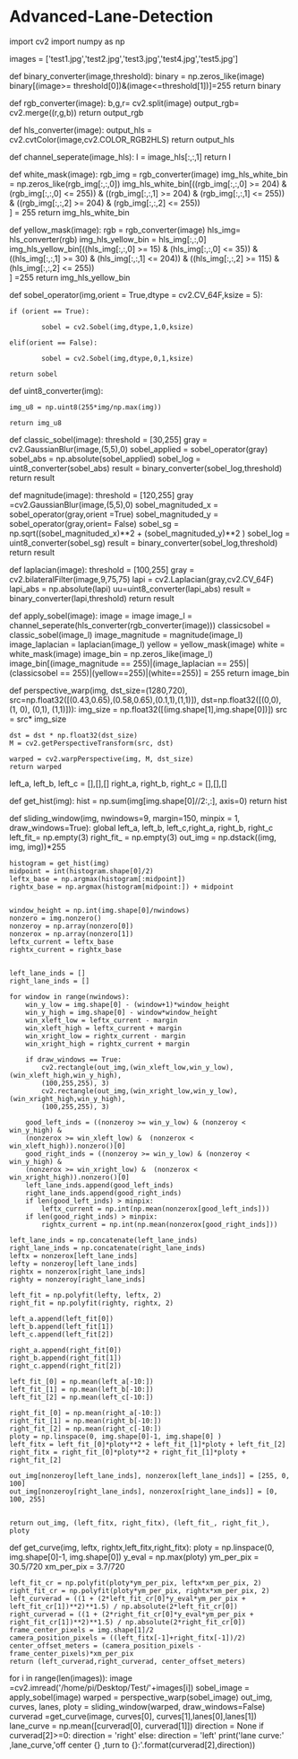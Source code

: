 # Advanced-Lane-Detection
import cv2
import numpy as np

images = ['test1.jpg','test2.jpg','test3.jpg','test4.jpg','test5.jpg']

def binary_converter(image,threshold):
    binary = np.zeros_like(image)
    binary[(image>= threshold[0])&(image<=threshold[1])]=255
    return binary

def rgb_converter(image):
    b,g,r= cv2.split(image)
    output_rgb= cv2.merge((r,g,b))
    return output_rgb

def hls_converter(image):
    output_hls = cv2.cvtColor(image,cv2.COLOR_RGB2HLS)
    return output_hls

def channel_seperate(image_hls):
    l = image_hls[:,:,1]
    return l

def white_mask(image):
    rgb_img = rgb_converter(image)
    img_hls_white_bin = np.zeros_like(rgb_img[:,:,0])
    img_hls_white_bin[((rgb_img[:,:,0] >= 204) & (rgb_img[:,:,0] <= 255))
                 & ((rgb_img[:,:,1] >= 204) & (rgb_img[:,:,1] <= 255))
                 & ((rgb_img[:,:,2] >= 204) & (rgb_img[:,:,2] <= 255))                
                ] = 255
    return  img_hls_white_bin

def yellow_mask(image):
    rgb = rgb_converter(image)
    hls_img= hls_converter(rgb)
    img_hls_yellow_bin = hls_img[:,:,0]
    img_hls_yellow_bin[((hls_img[:,:,0] >= 15) & (hls_img[:,:,0] <= 35))
                 & ((hls_img[:,:,1] >= 30) & (hls_img[:,:,1] <= 204))
                 & ((hls_img[:,:,2] >= 115) & (hls_img[:,:,2] <= 255))                
                ] =255
    return img_hls_yellow_bin

def sobel_operator(img,orient = True,dtype = cv2.CV_64F,ksize = 5):

    if (orient == True):

            sobel = cv2.Sobel(img,dtype,1,0,ksize)

    elif(orient == False):

            sobel = cv2.Sobel(img,dtype,0,1,ksize)

    return sobel

def uint8_converter(img):

    img_u8 = np.uint8(255*img/np.max(img))

    return img_u8

def classic_sobel(image):
    threshold = [30,255]
    gray = cv2.GaussianBlur(image,(5,5),0)
    sobel_applied = sobel_operator(gray)
    sobel_abs = np.absolute(sobel_applied)
    sobel_log = uint8_converter(sobel_abs)
    result = binary_converter(sobel_log,threshold)
    return result


def magnitude(image):
    threshold = [120,255]
    gray =cv2.GaussianBlur(image,(5,5),0)
    sobel_magnituded_x = sobel_operator(gray,orient =True)
    sobel_magnituded_y = sobel_operator(gray,orient= False)
    sobel_sg = np.sqrt((sobel_magnituded_x)**2 + (sobel_magnituded_y)**2 )
    sobel_log = uint8_converter(sobel_sg)
    result = binary_converter(sobel_log,threshold)
    return result

def laplacian(image):
    threshold = [100,255]
    gray = cv2.bilateralFilter(image,9,75,75)
    lapi = cv2.Laplacian(gray,cv2.CV_64F)
    lapi_abs = np.absolute(lapi)
    uu=uint8_converter(lapi_abs)
    result = binary_converter(lapi,threshold)
    return result


def apply_sobel(image):
    image = image
    image_l = channel_seperate(hls_converter(rgb_converter(image)))
    classicsobel = classic_sobel(image_l)
    image_magnitude = magnitude(image_l)
    image_laplacian = laplacian(image_l)
    yellow  = yellow_mask(image)
    white = white_mask(image)
    image_bin = np.zeros_like(image_l)
    image_bin[(image_magnitude == 255)|(image_laplacian == 255)|(classicsobel == 255)|(yellow==255)|(white==255)] = 255
    return image_bin




def perspective_warp(img,
                     dst_size=(1280,720),
                     src=np.float32([(0.43,0.65),(0.58,0.65),(0.1,1),(1,1)]),
                     dst=np.float32([(0,0), (1, 0), (0,1), (1,1)])):
    img_size = np.float32([(img.shape[1],img.shape[0])])
    src = src* img_size
 
    dst = dst * np.float32(dst_size)
    M = cv2.getPerspectiveTransform(src, dst)
    
    warped = cv2.warpPerspective(img, M, dst_size)
    return warped
left_a, left_b, left_c = [],[],[]
right_a, right_b, right_c = [],[],[]

def get_hist(img):
    hist = np.sum(img[img.shape[0]//2:,:], axis=0)
    return hist

def sliding_window(img, nwindows=9, margin=150, minpix = 1, draw_windows=True):
    global left_a, left_b, left_c,right_a, right_b, right_c 
    left_fit_= np.empty(3)
    right_fit_ = np.empty(3)
    out_img = np.dstack((img, img, img))*255

    histogram = get_hist(img)
    midpoint = int(histogram.shape[0]/2)
    leftx_base = np.argmax(histogram[:midpoint])
    rightx_base = np.argmax(histogram[midpoint:]) + midpoint
    
    
    window_height = np.int(img.shape[0]/nwindows)
    nonzero = img.nonzero()
    nonzeroy = np.array(nonzero[0])
    nonzerox = np.array(nonzero[1])
    leftx_current = leftx_base
    rightx_current = rightx_base
    
    
    left_lane_inds = []
    right_lane_inds = []

    for window in range(nwindows):
        win_y_low = img.shape[0] - (window+1)*window_height
        win_y_high = img.shape[0] - window*window_height
        win_xleft_low = leftx_current - margin
        win_xleft_high = leftx_current + margin
        win_xright_low = rightx_current - margin
        win_xright_high = rightx_current + margin
       
        if draw_windows == True:
            cv2.rectangle(out_img,(win_xleft_low,win_y_low),(win_xleft_high,win_y_high),
            (100,255,255), 3) 
            cv2.rectangle(out_img,(win_xright_low,win_y_low),(win_xright_high,win_y_high),
            (100,255,255), 3) 
        
        good_left_inds = ((nonzeroy >= win_y_low) & (nonzeroy < win_y_high) & 
        (nonzerox >= win_xleft_low) &  (nonzerox < win_xleft_high)).nonzero()[0]
        good_right_inds = ((nonzeroy >= win_y_low) & (nonzeroy < win_y_high) & 
        (nonzerox >= win_xright_low) &  (nonzerox < win_xright_high)).nonzero()[0]
        left_lane_inds.append(good_left_inds)
        right_lane_inds.append(good_right_inds)
        if len(good_left_inds) > minpix:
            leftx_current = np.int(np.mean(nonzerox[good_left_inds]))
        if len(good_right_inds) > minpix:        
            rightx_current = np.int(np.mean(nonzerox[good_right_inds]))
    
    left_lane_inds = np.concatenate(left_lane_inds)
    right_lane_inds = np.concatenate(right_lane_inds)
    leftx = nonzerox[left_lane_inds]
    lefty = nonzeroy[left_lane_inds] 
    rightx = nonzerox[right_lane_inds]
    righty = nonzeroy[right_lane_inds]
    
    left_fit = np.polyfit(lefty, leftx, 2)
    right_fit = np.polyfit(righty, rightx, 2)
    
    left_a.append(left_fit[0])
    left_b.append(left_fit[1])
    left_c.append(left_fit[2])
    
    right_a.append(right_fit[0])
    right_b.append(right_fit[1])
    right_c.append(right_fit[2])
    
    left_fit_[0] = np.mean(left_a[-10:])
    left_fit_[1] = np.mean(left_b[-10:])
    left_fit_[2] = np.mean(left_c[-10:])
    
    right_fit_[0] = np.mean(right_a[-10:])
    right_fit_[1] = np.mean(right_b[-10:])
    right_fit_[2] = np.mean(right_c[-10:])
    ploty = np.linspace(0, img.shape[0]-1, img.shape[0] )
    left_fitx = left_fit_[0]*ploty**2 + left_fit_[1]*ploty + left_fit_[2]
    right_fitx = right_fit_[0]*ploty**2 + right_fit_[1]*ploty + right_fit_[2]

    out_img[nonzeroy[left_lane_inds], nonzerox[left_lane_inds]] = [255, 0, 100]
    out_img[nonzeroy[right_lane_inds], nonzerox[right_lane_inds]] = [0, 100, 255]
    
    
    return out_img, (left_fitx, right_fitx), (left_fit_, right_fit_), ploty

def get_curve(img, leftx, rightx,left_fitx,right_fitx):
    ploty = np.linspace(0, img.shape[0]-1, img.shape[0])
    y_eval = np.max(ploty)
    ym_per_pix = 30.5/720 
    xm_per_pix = 3.7/720 

    
    left_fit_cr = np.polyfit(ploty*ym_per_pix, leftx*xm_per_pix, 2)
    right_fit_cr = np.polyfit(ploty*ym_per_pix, rightx*xm_per_pix, 2)
    left_curverad = ((1 + (2*left_fit_cr[0]*y_eval*ym_per_pix + left_fit_cr[1])**2)**1.5) / np.absolute(2*left_fit_cr[0])
    right_curverad = ((1 + (2*right_fit_cr[0]*y_eval*ym_per_pix + right_fit_cr[1])**2)**1.5) / np.absolute(2*right_fit_cr[0])
    frame_center_pixels = img.shape[1]/2
    camera_position_pixels = ((left_fitx[-1]+right_fitx[-1])/2)
    center_offset_meters = (camera_position_pixels - frame_center_pixels)*xm_per_pix
    return (left_curverad,right_curverad, center_offset_meters)


for i in range(len(images)):
    image =cv2.imread('/home/pi/Desktop/Test/'+images[i])
    sobel_image = apply_sobel(image)
    warped = perspective_warp(sobel_image)
    out_img, curves, lanes, ploty = sliding_window(warped, draw_windows=False)
    curverad =get_curve(image, curves[0], curves[1],lanes[0],lanes[1])
    lane_curve = np.mean([curverad[0], curverad[1]])
    direction = None
    if curverad[2]>=0:
        direction = 'right'
    else:
        direction = 'left'
    print('lane curve:' ,lane_curve,'off center {} ,turn to  {}:'.format(curverad[2],direction))
        
